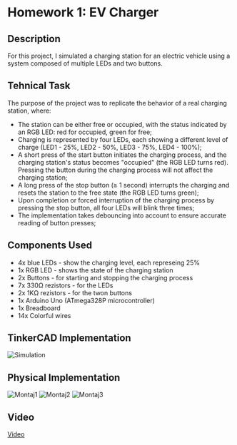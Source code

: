 # Homework 1: EV Charger

## Description
For this project, I simulated a charging station for an electric vehicle using a system composed of multiple LEDs and two buttons.

## Tehnical Task
The purpose of the project was to replicate the behavior of a real charging station, where:
* The station can be either free or occupied, with the status indicated by an RGB LED: red for occupied, green for free;
* Charging is represented by four LEDs, each showing a different level of charge (LED1 - 25%, LED2 - 50%, LED3 - 75%, LED4 - 100%);
* A short press of the start button initiates the charging process, and the charging station's status becomes "occupied" (the RGB LED turns red). Pressing the button during the charging process will not affect the charging station;
* A long press of the stop button (≥ 1 second) interrupts the charging and resets the station to the free state (the RGB LED turns green);
* Upon completion or forced interruption of the charging process by pressing the stop button, all four LEDs will blink three times;
* The implementation takes debouncing into account to ensure accurate reading of button presses;

## Components Used
* 4x blue LEDs - show the charging level, each represeing 25%
* 1x RGB LED - shows the state of the charging station
* 2x Buttons - for starting and stopping the charging process
* 7x 330Ω rezistors - for the LEDs
* 2x 1KΩ rezistors - for the twon buttons
* 1x Arduino Uno (ATmega328P microcontroller)
* 1x Breadboard
* 14x Colorful wires

## TinkerCAD Implementation
![Simulation](<tema 1 poza.png>)

## Physical Implementation
![Montaj1](<IMG_7742.HEIC>)
![Montaj2](<IMG_7744.HEIC>)
![Montaj3](<IMG_7740.HEIC>)

## Video
[Video](https://youtu.be/7g0XaMN5Gg0)